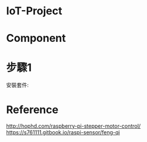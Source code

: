 # IoT-Project

# Component

# 步驟1
安裝套件:

# Reference
http://hophd.com/raspberry-pi-stepper-motor-control/
https://s761111.gitbook.io/raspi-sensor/feng-qi
